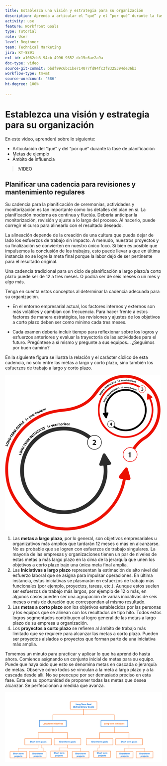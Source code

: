 ```yaml
---
title: Establezca una visión y estrategia para su organización
description: Aprenda a articular el “qué” y el “por qué” durante la fase de planificación, las metas de ejemplo y el ámbito de influencia.
activity: use
feature: Workfront Goals
type: Tutorial
role: User
level: Beginner
team: Technical Marketing
jira: KT-8891
exl-id: a1062cb3-94cb-4996-9352-dc15c6ae2a9a
doc-type: video
source-git-commit: bbdf99c6bc1be714077fd94fc3f8325394de36b3
workflow-type: tm+mt
source-wordcount: '586'
ht-degree: 100%

---
```


# Establezca una visión y estrategia para su organización

En este vídeo, aprenderá sobre lo siguiente:

* Articulación del “qué” y del “por qué” durante la fase de planificación
* Metas de ejemplo
* Ámbito de influencia

>[!VIDEO](https://video.tv.adobe.com/v/335185/?quality=12&learn=on&enablevpops=1)

## Planificar una cadencia para revisiones y mantenimiento regulares

Su cadencia para la planificación de ceremonias, actividades y monitorización es tan importante como los detalles del plan en sí. La planificación moderna es continua y fluctúa. Debería anticipar la monitorización, revisión y ajuste a lo largo del proceso. Al hacerlo, puede corregir el curso para alinearlo con el resultado deseado.

La alineación depende de la creación de una cultura que pueda dejar de lado los esfuerzos de trabajo sin impacto. A menudo, nuestros proyectos y su finalización se convierten en nuestro único foco. Si bien es posible que impulsemos la conclusión de los trabajos, esto puede llevar a que en última instancia no se logre la meta final porque la labor dejó de ser pertinente para el resultado original.

Una cadencia tradicional para un ciclo de planificación a largo plazo/a corto plazo puede ser de 12 a tres meses. O podría ser de seis meses o un mes y algo más.

Tenga en cuenta estos conceptos al determinar la cadencia adecuada para su organización.

* En el entorno empresarial actual, los factores internos y externos son más volátiles y cambian con frecuencia. Para hacer frente a estos factores de manera estratégica, las revisiones y ajustes de los objetivos a corto plazo deben ser como mínimo cada tres meses.

* Cada examen debería incluir tiempo para reflexionar sobre los logros y esfuerzos anteriores y evaluar la trayectoria de las actividades para el futuro. Pregúntese a sí mismo y pregunte a sus equipos... ¿Seguimos por buen camino?

En la siguiente figura se ilustra la relación y el carácter cíclico de esta cadencia, no solo entre las metas a largo y corto plazo, sino también los esfuerzos de trabajo a largo y corto plazo.

![Gráfico de un ciclo de ejecución estratégica](assets/02-workfront-goals-strategic-execution-cycle.png)

1. Las **metas a largo plazo**, por lo general, son objetivos empresariales u organizativos más amplios que tardarán 12 meses o más en alcanzarse. No es probable que se logren con esfuerzos de trabajo singulares. La mayoría de las empresas y organizaciones tienen un par de niveles de estas metas a más largo plazo en la cima de la jerarquía que unen los objetivos a corto plazo bajo una única meta final amplia.
1. Las **Iniciativas a largo plazo** representan la estimación de alto nivel del esfuerzo laboral que se asigna para impulsar operaciones. En última instancia, estas iniciativas se plasmarán en esfuerzos de trabajo más funcionales (por ejemplo, proyectos, tareas, etc.). Aunque estos suelen ser esfuerzos de trabajo más largos, por ejemplo de 12 o más, en algunos casos pueden ser una agrupación de varias iniciativas de seis meses o más de duración que correspondan al mismo resultado.
1. Las **metas a corto plazo** son los objetivos establecidos por las personas y los equipos que se alinean con los resultados de tipo hito. Todos estos logros segmentados contribuyen al logro general de las metas a largo plazo de su empresa u organización.
1. Los **proyectos a corto plazo** se refieren al ámbito de trabajo más limitado que se requiere para alcanzar las metas a corto plazo. Pueden ser proyectos aislados o proyectos que forman parte de una iniciativa más amplia.

<!--
Your turn graphic
-->

Tomemos un minuto para practicar y aplicar lo que ha aprendido hasta ahora. Comience asignando un conjunto inicial de metas para su equipo. Puede que haya oído que esto se denomina metas en cascada o jerarquía de metas. Observe cómo todos se vinculan a la meta a largo plazo y a la cascada desde allí. No se preocupe por ser demasiado preciso en esta fase. Esta es su oportunidad de proponer todas las metas que desea alcanzar. Se perfeccionan a medida que avanza.

![Un gráfico de asignación de metas a corto y largo plazo](assets/03-workfront-goals-goal-mapping.png)
